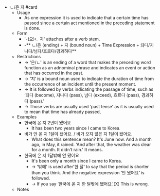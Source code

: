 - ㄴ/은 지 #card
	- Usage
		- As one expression it is used to indicate that a certain time has passed since a certain act mentioned in the preceding statement is done.
	- Form
		- '-(으)ㄴ 지' attaches after a verb stem.
		- -** ㄴ/은 (ending) + 지 (bound noun) + Time Expression + 되다/지나다/넘다/흐르다/경과하다**
	- Restrictions
		- → '은/ㄴ' is an ending of a word that makes the preceding word function as an adnominal phrase and indicates an event or action that has occurred in the past.
		- → '지' is a bound noun used to indicate the duration of time from the occurrence of an incident until the present moment.
		- → It is followed by verbs indicating the passage of time, such as ‘되다 (become), 지나다 (pass), 넘다 (exceed), 흐르다 (pass), 경과하다 (pass).'
		- → Those verbs are usually used 'past tense' as it is usually used to mean that time has already passed,
	- Examples
		- 한국에 온 지 2년이 됐어요
			- It has been two years since I came to Korea.
		- 비가 안 온 지 1달이 됐어요. / 비가 오지 않은 지 1달이 됐어요.
			- What does this sentence mean? It's June now. And a month ago, in May, it rained. 'And after that, the weather was clear for a month. It didn't rain.' It means.
		- 한국에 온 지 1달밖에 안 됐어요
			- It's been only a month since I came to Korea.
			- → '밖에' is used after'한 달' to say that the period is shorter than you think. And the negative expression ‘안 됐어요’ is followed.
			- → If you say ‘한국에 온 지 한 달밖에 됐어요’.(X) This is wrong.
	- Notes